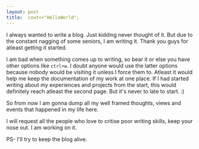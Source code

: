 ```yaml
---
layout: post
title:	cout<<"HelloWorld";
---
```

I always wanted to write a blog. Just kidding never thought of it. But due to the constant nagging of some seniors, I am writing it. Thank you guys for atleast getting it started. 

I am bad when something comes up to writing, so bear it or else you have other options like `ctrl+w`. I doubt anyone would use the latter options because nobody would be visiting it unless I force them to.
Atleast it would help me keep the documentation of my work at one place. If I had started writing about my experiences and projects from the start, this would definitely reach atleast the second page. But it's never to late to start. :)

So from now I am gonna dump all my well framed thoughts, views and events that happened in my life here.

I will request all the people who love to critise poor writing skills, keep your nose out. I am working on it.

PS- I'll try to keep the blog alive. 